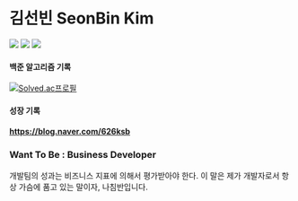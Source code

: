 # 김선빈 SeonBin Kim

<img src="https://img.shields.io/badge/JAVA-00599C?style=flat-square&logo=JAVA&logoColor=white"/></a>
<img src="https://img.shields.io/badge/Spring Boot-00B700?style=flat-square&logo=SPRING&logoColor=white"/></a>
<img src="https://img.shields.io/badge/Android-63AA00?style=flat-square&logo=Android&logoColor=white"/></a>

#### 백준 알고리즘 기록
[![Solved.ac프로필](http://mazassumnida.wtf/api/generate_badge?boj=nudeactor)](https://solved.ac/nudeactor})

#### 성장 기록
#### https://blog.naver.com/626ksb

<H3>Want To Be : Business Developer</H3>
<p>개발팀의 성과는 비즈니스 지표에 의해서 평가받아야 한다. 이 말은 제가 개발자로서
항상 가슴에 품고 있는 말이자, 나침반입니다.
